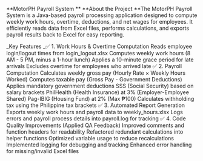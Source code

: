 **MotorPH Payroll System
**
**About the Project
**The MotorPH Payroll System is a Java-based payroll processing application designed to compute weekly work hours, overtime, deductions, and net wages for employees. It efficiently reads data from Excel files, performs calculations, and exports payroll results back to Excel for easy reporting.

_Key Features
_✅ 1. Work Hours & Overtime Computation
Reads employee login/logout times from login_logout.xlsx
Computes weekly work hours (8 AM - 5 PM, minus a 1-hour lunch)
Applies a 10-minute grace period for late arrivals
Excludes overtime for employees who arrived late
✅ 2. Payroll Computation
Calculates weekly gross pay (Hourly Rate × Weekly Hours Worked)
Computes taxable pay (Gross Pay - Government Deductions)
Applies mandatory government deductions
SSS (Social Security) based on salary brackets
PhilHealth (Health Insurance) at 3% (Employer-Employee Shared)
Pag-IBIG (Housing Fund) at 2% (Max ₱100)
Calculates withholding tax using the Philippine tax brackets
✅ 3. Automated Report Generation
Exports weekly work hours and payroll data to weekly_hours.xlsx
Logs errors and payroll process details into payroll.log for tracking
✅ 4. Code Quality Improvements (Applied QA Feedback)
Improved comments and function headers for readability
Refactored redundant calculations into helper functions
Optimized variable usage to reduce recalculations
Implemented logging for debugging and tracking
Enhanced error handling for missing/invalid Excel files
